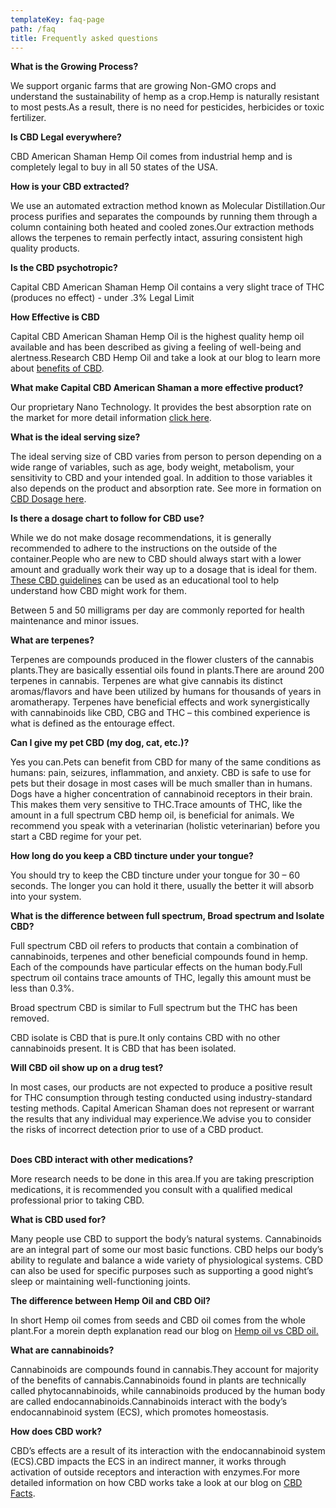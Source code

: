 ```yaml
---
templateKey: faq-page
path: /faq
title: Frequently asked questions
---
```

**What is the Growing Process?**

We support organic farms that are growing Non-GMO crops and understand the sustainability of hemp as a crop.Hemp is naturally resistant to most pests.As a result, there is no need for pesticides, herbicides or toxic fertilizer.

**Is CBD Legal everywhere?**

CBD American Shaman Hemp Oil comes from industrial hemp and is completely legal to buy in all 50 states of the USA.

**How is your CBD extracted?**

We use an automated extraction method known as Molecular Distillation.Our process purifies and separates the compounds by running them through a column containing both heated and cooled zones.Our extraction methods allows the terpenes to remain perfectly intact, assuring consistent high quality products.

**Is the CBD psychotropic?**

Capital CBD American Shaman Hemp Oil contains a very slight trace of THC (produces no effect) - under .3% Legal Limit

**How Effective is CBD**

Capital CBD American Shaman Hemp Oil is the highest quality hemp oil available and has been described as giving a feeling of well-being and alertness.Research CBD Hemp Oil and take a look at our blog to learn more about [benefits of CBD](https://capitalamericanshaman.com/blog/2020-06-02-top-10-benefits-of-cbd-oil/).

**What make Capital CBD American Shaman a more effective product?**

Our proprietary Nano Technology. It provides the best absorption rate on the market for more detail information [click here](Revised/Nanotechnology.docx).

**What is the ideal serving size?**

The ideal serving size of CBD varies from person to person depending on a wide range of variables, such as age, body weight, metabolism, your sensitivity to CBD and your intended goal. In addition to those variables it also depends on the product and absorption rate.  See more in formation on [CBD Dosage here](https://capitalamericanshaman.com/blog/2020-06-05-cbd-dosage-vs-serving-size/).

**Is there a dosage chart to follow for CBD use?**

While we do not make dosage recommendations, it is generally recommended to adhere to the instructions on the outside of the container.People who are new to CBD should always start with a lower amount and gradually work their way up to a dosage that is ideal for them. [These CBD guidelines](CBD%20Dosage.docx) can be used as an educational tool to help understand how CBD might work for them.

Between 5 and 50 milligrams per day are commonly reported for health maintenance and minor issues.

**What are terpenes?** 

Terpenes are compounds produced in the flower clusters of the cannabis plants.They are basically essential oils found in plants.There are around 200 terpenes in cannabis. Terpenes are what give cannabis its distinct aromas/flavors and have been utilized by humans for thousands of years in aromatherapy. Terpenes have beneficial effects and work synergistically with cannabinoids like CBD, CBG and THC – this combined experience is what is defined as the entourage effect.

**Can I give my pet CBD (my dog, cat, etc.)?**

Yes you can.Pets can benefit from CBD for many of the same conditions as humans: pain, seizures, inflammation, and anxiety. CBD is safe to use for pets but their dosage in most cases will be much smaller than in humans. Dogs have a higher concentration of cannabinoid receptors in their brain. This makes them very sensitive to THC.Trace amounts of THC, like the amount in a full spectrum CBD hemp oil, is beneficial for animals. We recommend you speak with a veterinarian (holistic veterinarian) before you start a CBD regime for your pet.

**How long do you keep a CBD tincture under your tongue?**

You should try to keep the CBD tincture under your tongue for 30 – 60 seconds. The longer you can hold it there, usually the better it will absorb into your system.

**What is the difference between full spectrum, Broad spectrum and Isolate CBD?**

Full spectrum CBD oil refers to products that contain a combination of cannabinoids, terpenes and other beneficial compounds found in hemp. Each of the compounds have particular effects on the human body.Full spectrum oil contains trace amounts of THC, legally this amount must be less than 0.3%.

Broad spectrum CBD is similar to Full spectrum but the THC has been removed. 

CBD isolate is CBD that is pure.It only contains CBD with no other cannabinoids present. It is CBD that has been isolated.

**Will CBD oil show up on a drug test?** [](https://wholeorganix.com/education/)

In most cases, our products are not expected to produce a positive result for THC consumption through testing conducted using industry-standard testing methods. Capital American Shaman does not represent or warrant the results that any individual may experience.We advise you to consider the risks of incorrect detection prior to use of a CBD product.

\
**Does CBD interact with other medications?** [](https://wholeorganix.com/education/)

More research needs to be done in this area.If you are taking prescription medications, it is recommended you consult with a qualified medical professional prior to taking CBD. 

**What is CBD used for?**

Many people use CBD to support the body’s natural systems. Cannabinoids are an integral part of some our most basic functions. CBD helps our body’s ability to regulate and balance a wide variety of physiological systems. CBD can also be used for specific purposes such as supporting a good night’s sleep or maintaining well-functioning joints.

**The difference between Hemp Oil and CBD Oil?**

In short Hemp oil comes from seeds and CBD oil comes from the whole plant.For a morein depth explanation read our blog on [Hemp oil vs CBD oil.](https://capitalamericanshaman.com/blog/2020-05-25-hemp-oil-vs-cbd-oil-difference/)

**What are cannabinoids?** [](https://wholeorganix.com/education/)

Cannabinoids are compounds found in cannabis.They account for majority of the benefits of cannabis.Cannabinoids found in plants are technically called phytocannabinoids, while cannabinoids produced by the human body are called endocannabinoids.Cannabinoids interact with the body’s endocannabinoid system (ECS), which promotes homeostasis.

**How does CBD work?**[](https://wholeorganix.com/education/)

CBD’s effects are a result of its interaction with the endocannabinoid system (ECS).CBD impacts the ECS in an indirect manner, it works through activation of outside receptors and interaction with enzymes.For more detailed information on how CBD works take a look at our blog on [CBD Facts](https://capitalamericanshaman.com/blog/2020-04-23-understanding-cbd-facts/).